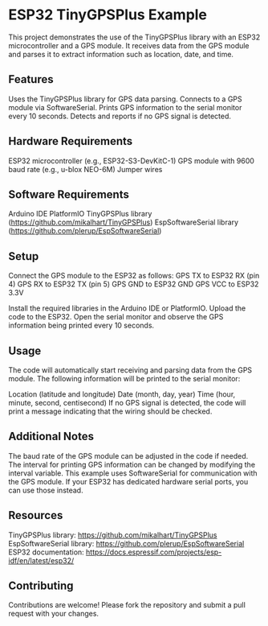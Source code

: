 # ESP32 TinyGPSPlus Example
This project demonstrates the use of the TinyGPSPlus library with an ESP32 microcontroller and a GPS module. It receives data from the GPS module and parses it to extract information such as location, date, and time.

## Features
Uses the TinyGPSPlus library for GPS data parsing.
Connects to a GPS module via SoftwareSerial.
Prints GPS information to the serial monitor every 10 seconds.
Detects and reports if no GPS signal is detected.

## Hardware Requirements
ESP32 microcontroller (e.g., ESP32-S3-DevKitC-1)
GPS module with 9600 baud rate (e.g., u-blox NEO-6M)
Jumper wires

## Software Requirements
Arduino IDE
PlatformIO
TinyGPSPlus library (https://github.com/mikalhart/TinyGPSPlus)
EspSoftwareSerial library (https://github.com/plerup/EspSoftwareSerial)

## Setup
Connect the GPS module to the ESP32 as follows:
GPS TX to ESP32 RX (pin 4)
GPS RX to ESP32 TX (pin 5)
GPS GND to ESP32 GND
GPS VCC to ESP32 3.3V

Install the required libraries in the Arduino IDE or PlatformIO.
Upload the code to the ESP32.
Open the serial monitor and observe the GPS information being printed every 10 seconds.

## Usage
The code will automatically start receiving and parsing data from the GPS module. The following information will be printed to the serial monitor:

Location (latitude and longitude)
Date (month, day, year)
Time (hour, minute, second, centisecond)
If no GPS signal is detected, the code will print a message indicating that the wiring should be checked.

## Additional Notes
The baud rate of the GPS module can be adjusted in the code if needed.
The interval for printing GPS information can be changed by modifying the interval variable.
This example uses SoftwareSerial for communication with the GPS module. If your ESP32 has dedicated hardware serial ports, you can use those instead.

## Resources
TinyGPSPlus library: https://github.com/mikalhart/TinyGPSPlus
EspSoftwareSerial library: https://github.com/plerup/EspSoftwareSerial
ESP32 documentation: https://docs.espressif.com/projects/esp-idf/en/latest/esp32/

## Contributing
Contributions are welcome! Please fork the repository and submit a pull request with your changes.

